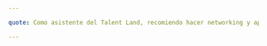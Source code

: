 ```yaml
---

quote: Como asistente del Talent Land, recomiendo hacer networking y aprovechar para conocer tecnologías nuevas. 

---
```

